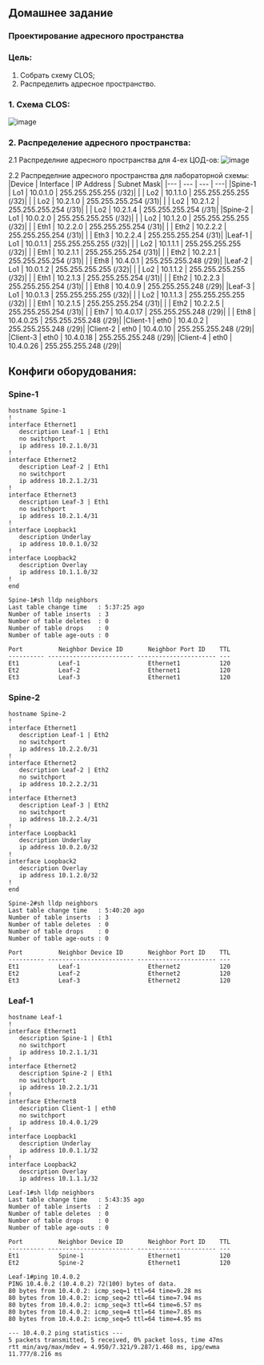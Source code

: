 ## Домашнее задание

### Проектирование адресного пространства

### Цель:
1. Собрать схему CLOS;
2. Распределить адресное пространство.


### 1. Схема CLOS:
![image](https://github.com/dsuvorov-gthb/dc-network-design/assets/169836298/1a9bd622-1c3e-4223-801e-92338e6886cf)

### 2. Распределение адресного пространства:
2.1 Распределние адресного пространства для 4-ех ЦОД-ов:
![image](https://github.com/dsuvorov-gthb/dc-network-design/assets/169836298/135dd6b7-0688-48b4-bc54-3543a48bf50e)

2.2 Распределние адресного пространства для лабораторной схемы:
|Device | Interface | IP Address | Subnet Mask|
|--- | --- | --- | ---|
|Spine-1 | Lo1 | 10.0.1.0 | 255.255.255.255 (/32)|
| | Lo2 | 10.1.1.0 | 255.255.255.255 (/32)|
| | Lo2 | 10.2.1.0 | 255.255.255.254 (/31)|
| | Lo2 | 10.2.1.2 | 255.255.255.254 (/31)|
| | Lo2 | 10.2.1.4 | 255.255.255.254 (/31)|
|Spine-2 | Lo1 | 10.0.2.0 | 255.255.255.255 (/32)|
| | Lo2 | 10.1.2.0 | 255.255.255.255 (/32)|
| | Eth1 | 10.2.2.0 | 255.255.255.254 (/31)|
| | Eth2 | 10.2.2.2 | 255.255.255.254 (/31)|
| | Eth3 | 10.2.2.4 | 255.255.255.254 (/31)|
|Leaf-1 | Lo1 | 10.0.1.1 | 255.255.255.255 (/32)|
| | Lo2 | 10.1.1.1 | 255.255.255.255 (/32)|
| | Eth1 | 10.2.1.1 | 255.255.255.254 (/31)|
| | Eth2 | 10.2.2.1 | 255.255.255.254 (/31)|
| | Eth8 | 10.4.0.1 | 255.255.255.248 (/29)|
|Leaf-2 | Lo1 | 10.0.1.2 | 255.255.255.255 (/32)|
| | Lo2 | 10.1.1.2 | 255.255.255.255 (/32)|
| | Eth1 | 10.2.1.3 | 255.255.255.254 (/31)|
| | Eth2 | 10.2.2.3 | 255.255.255.254 (/31)|
| | Eth8 | 10.4.0.9 | 255.255.255.248 (/29)|
|Leaf-3 | Lo1 | 10.0.1.3 | 255.255.255.255 (/32)|
| | Lo2 | 10.1.1.3 | 255.255.255.255 (/32)|
| | Eth1 | 10.2.1.5 | 255.255.255.254 (/31)|
| | Eth2 | 10.2.2.5 | 255.255.255.254 (/31)|
| | Eth7 | 10.4.0.17 | 255.255.255.248 (/29)|
| | Eth8 | 10.4.0.25 | 255.255.255.248 (/29)|
|Client-1 | eth0 | 10.4.0.2 | 255.255.255.248 (/29)|
|Client-2 | eth0 | 10.4.0.10 | 255.255.255.248 (/29)|
|Client-3 | eth0 | 10.4.0.18 | 255.255.255.248 (/29)|
|Client-4 | eth0 | 10.4.0.26 | 255.255.255.248 (/29)|

## Конфиги оборудования:
### Spine-1

```
hostname Spine-1
!
interface Ethernet1
   description Leaf-1 | Eth1
   no switchport
   ip address 10.2.1.0/31
!
interface Ethernet2
   description Leaf-2 | Eth1
   no switchport
   ip address 10.2.1.2/31
!
interface Ethernet3
   description Leaf-3 | Eth1
   no switchport
   ip address 10.2.1.4/31
!
interface Loopback1
   description Underlay
   ip address 10.0.1.0/32
!
interface Loopback2
   description Overlay
   ip address 10.1.1.0/32
!
end

Spine-1#sh lldp neighbors
Last table change time   : 5:37:25 ago
Number of table inserts  : 3
Number of table deletes  : 0
Number of table drops    : 0
Number of table age-outs : 0

Port          Neighbor Device ID       Neighbor Port ID    TTL
---------- ------------------------ ---------------------- ---
Et1           Leaf-1                   Ethernet1           120
Et2           Leaf-2                   Ethernet1           120
Et3           Leaf-3                   Ethernet1           120
```

### Spine-2
```
hostname Spine-2
!
interface Ethernet1
   description Leaf-1 | Eth2
   no switchport
   ip address 10.2.2.0/31
!
interface Ethernet2
   description Leaf-2 | Eth2
   no switchport
   ip address 10.2.2.2/31
!
interface Ethernet3
   description Leaf-3 | Eth2
   no switchport
   ip address 10.2.2.4/31
!
interface Loopback1
   description Underlay
   ip address 10.0.2.0/32
!
interface Loopback2
   description Overlay
   ip address 10.1.2.0/32
!
end

Spine-2#sh lldp neighbors
Last table change time   : 5:40:20 ago
Number of table inserts  : 3
Number of table deletes  : 0
Number of table drops    : 0
Number of table age-outs : 0

Port          Neighbor Device ID       Neighbor Port ID    TTL
---------- ------------------------ ---------------------- ---
Et1           Leaf-1                   Ethernet2           120
Et2           Leaf-2                   Ethernet2           120
Et3           Leaf-3                   Ethernet2           120
```

### Leaf-1
```
hostname Leaf-1
!
interface Ethernet1
   description Spine-1 | Eth1
   no switchport
   ip address 10.2.1.1/31
!
interface Ethernet2
   description Spine-2 | Eth1
   no switchport
   ip address 10.2.2.1/31
!
interface Ethernet8
   description Client-1 | eth0
   no switchport
   ip address 10.4.0.1/29
!
interface Loopback1
   description Underlay
   ip address 10.0.1.1/32
!
interface Loopback2
   description Overlay
   ip address 10.1.1.1/32

Leaf-1#sh lldp neighbors
Last table change time   : 5:43:35 ago
Number of table inserts  : 2
Number of table deletes  : 0
Number of table drops    : 0
Number of table age-outs : 0

Port          Neighbor Device ID       Neighbor Port ID    TTL
---------- ------------------------ ---------------------- ---
Et1           Spine-1                  Ethernet1           120
Et2           Spine-2                  Ethernet1           120

Leaf-1#ping 10.4.0.2
PING 10.4.0.2 (10.4.0.2) 72(100) bytes of data.
80 bytes from 10.4.0.2: icmp_seq=1 ttl=64 time=9.28 ms
80 bytes from 10.4.0.2: icmp_seq=2 ttl=64 time=7.94 ms
80 bytes from 10.4.0.2: icmp_seq=3 ttl=64 time=6.57 ms
80 bytes from 10.4.0.2: icmp_seq=4 ttl=64 time=7.85 ms
80 bytes from 10.4.0.2: icmp_seq=5 ttl=64 time=4.95 ms

--- 10.4.0.2 ping statistics ---
5 packets transmitted, 5 received, 0% packet loss, time 47ms
rtt min/avg/max/mdev = 4.950/7.321/9.287/1.468 ms, ipg/ewma 11.777/8.216 ms
```
